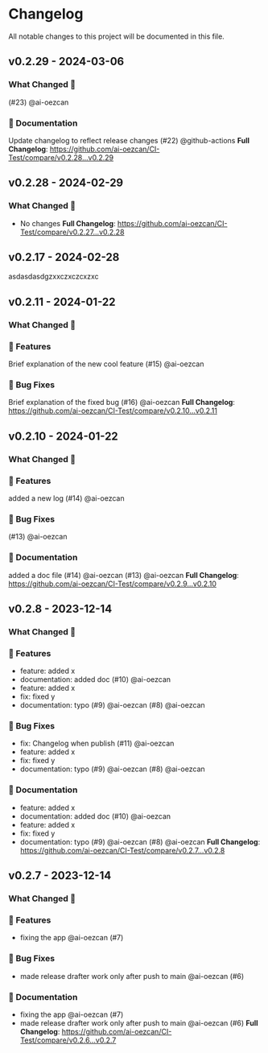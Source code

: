 # Changelog

All notable changes to this project will be documented in this file.

## v0.2.29 - 2024-03-06

### What Changed 👀

(#23) @ai-oezcan

### 📄 Documentation

Update changelog to reflect release changes (#22) @github-actions
**Full Changelog**: https://github.com/ai-oezcan/CI-Test/compare/v0.2.28...v0.2.29

## v0.2.28 - 2024-02-29

### What Changed 👀

* No changes
  **Full Changelog**: https://github.com/ai-oezcan/CI-Test/compare/v0.2.27...v0.2.28

## v0.2.17 - 2024-02-28

asdasdasdgzxxczxczcxzxc

## v0.2.11 - 2024-01-22

### What Changed 👀

### 🚀 Features

Brief explanation of the new cool feature (#15) @ai-oezcan

### 🐛 Bug Fixes

Brief explanation of the fixed bug (#16) @ai-oezcan
**Full Changelog**: https://github.com/ai-oezcan/CI-Test/compare/v0.2.10...v0.2.11

## v0.2.10 - 2024-01-22

### What Changed 👀

### 🚀 Features

added a new log (#14) @ai-oezcan

### 🐛 Bug Fixes

(#13) @ai-oezcan

### 📄 Documentation

added a doc file (#14) @ai-oezcan
(#13) @ai-oezcan
**Full Changelog**: https://github.com/ai-oezcan/CI-Test/compare/v0.2.9...v0.2.10

## v0.2.8 - 2023-12-14

### What Changed 👀

### 🚀 Features

- feature: added x
- documentation: added doc (#10) @ai-oezcan
- feature: added x
- fix: fixed y
- documentation: typo (#9) @ai-oezcan
  (#8) @ai-oezcan

### 🐛 Bug Fixes

- fix: Changelog when publish (#11) @ai-oezcan
- feature: added x
- fix: fixed y
- documentation: typo (#9) @ai-oezcan
  (#8) @ai-oezcan

### 📄 Documentation

- feature: added x
- documentation: added doc (#10) @ai-oezcan
- feature: added x
- fix: fixed y
- documentation: typo (#9) @ai-oezcan
  (#8) @ai-oezcan
  **Full Changelog**: https://github.com/ai-oezcan/CI-Test/compare/v0.2.7...v0.2.8

## v0.2.7 - 2023-12-14

### What Changed 👀

### 🚀 Features

- fixing the app @ai-oezcan (#7)

### 🐛 Bug Fixes

- made release drafter work only after push to main @ai-oezcan (#6)

### 📄 Documentation

- fixing the app @ai-oezcan (#7)
- made release drafter work only after push to main @ai-oezcan (#6)
  **Full Changelog**: https://github.com/ai-oezcan/CI-Test/compare/v0.2.6...v0.2.7
